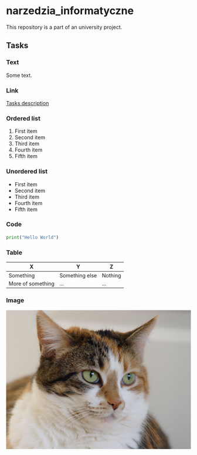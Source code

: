 # narzedzia_informatyczne
This repository is a part of an university project.

## Tasks
### Text
Some text.
### Link
[Tasks description](https://home.agh.edu.pl/~pawljmlo/didactics/tools/2021/2)
### Ordered list
1. First item
1. Second item
1. Third item
1. Fourth item
1. Fifth item
### Unordered list
* First item
* Second item
* Third item
* Fourth item
* Fifth item
### Code
``` python
print("Hello World")
```
### Table
X | Y | Z
-- | -- | --
Something | Something else | Nothing
More of something | ... | ...
### Image
![Image of a cat](animal\cat.jpg)